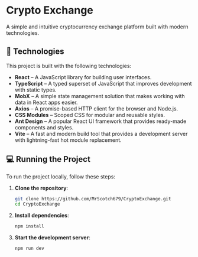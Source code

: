 # Crypto Exchange

A simple and intuitive cryptocurrency exchange platform built with modern technologies.

## 🚀 Technologies

This project is built with the following technologies:

- **React** – A JavaScript library for building user interfaces.
- **TypeScript** – A typed superset of JavaScript that improves development with static types.
- **MobX** – A simple state management solution that makes working with data in React apps easier.
- **Axios** – A promise-based HTTP client for the browser and Node.js.
- **CSS Modules** – Scoped CSS for modular and reusable styles.
- **Ant Design** – A popular React UI framework that provides ready-made components and styles.
- **Vite** – A fast and modern build tool that provides a development server with lightning-fast hot module replacement.

## 💻 Running the Project

To run the project locally, follow these steps:

1. **Clone the repository**:

   ```bash
   git clone https://github.com/MrScotch679/CryptoExchange.git
   cd CryptoExchange
   ```

2. **Install dependencies**:

   ```bash
   npm install
   ```

3. **Start the development server**:

   ```bash
   npm run dev
   ```
